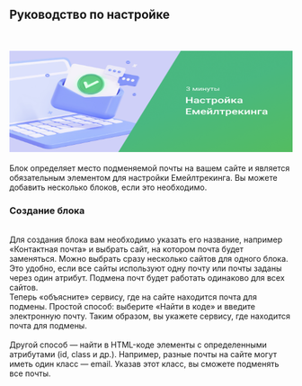 ## Руководство по настройке
<br>
<br>
<IframeVideo src="https://www.youtube.com/embed/_4AkBVkwnnQ">
<img src="Email_tracking_png.png" alt="" width="100%" height="180px"/>
</IframeVideo>
<br>
<br>
Блок определяет место подменяемой почты на вашем сайте и является обязательным элементом для настройки Емейлтрекинга. Вы можете добавить несколько блоков, если это необходимо. 
<br>

### Создание блока
<br>
Для создания блока вам необходимо указать его название, например «Контактная почта» и выбрать сайт, на котором почта будет заменяться.
Можно выбрать сразу несколько сайтов для одного блока. Это удобно, если все сайты используют одну почту или почты заданы через один атрибут. Подмена почт будет работать одинаково для всех сайтов.
<br>
Теперь «объясните» сервису, где на сайте находится почта для подмены. Простой способ: выберите «Найти в коде» и введите электронную почту. Таким образом, вы укажете сервису, где находится почта для подмены.
<br><br>
<Alert>Другой способ — найти в HTML-коде элементы с определенными атрибутами (id, class и др.). Например, разные почты на сайте могут иметь один класс — email. Указав этот класс, вы сможете подменять все почты.</Alert>

